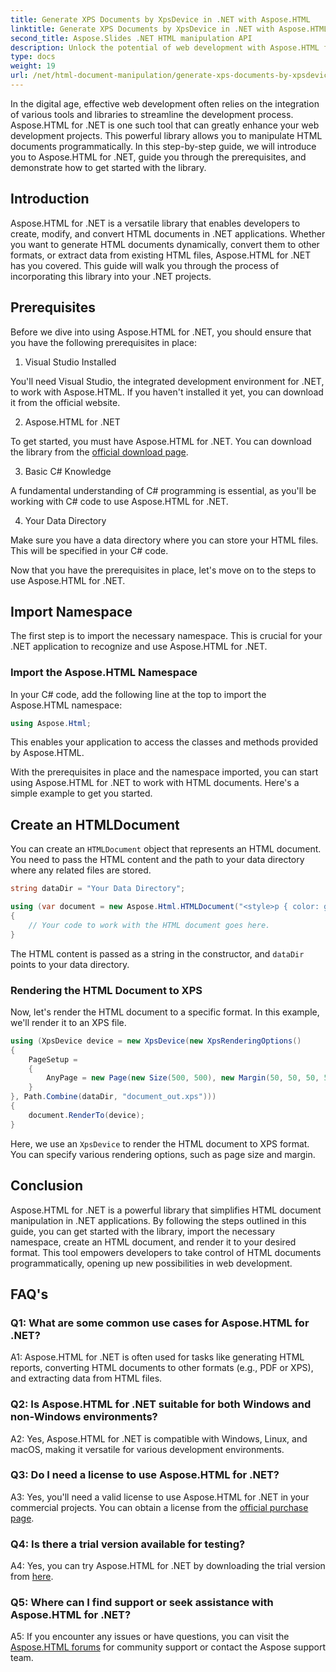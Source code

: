 ```yaml
---
title: Generate XPS Documents by XpsDevice in .NET with Aspose.HTML
linktitle: Generate XPS Documents by XpsDevice in .NET with Aspose.HTML
second_title: Aspose.Slides .NET HTML manipulation API
description: Unlock the potential of web development with Aspose.HTML for .NET. Create, convert, and manipulate HTML documents easily.
type: docs
weight: 19
url: /net/html-document-manipulation/generate-xps-documents-by-xpsdevice/
---
```


In the digital age, effective web development often relies on the integration of various tools and libraries to streamline the development process. Aspose.HTML for .NET is one such tool that can greatly enhance your web development projects. This powerful library allows you to manipulate HTML documents programmatically. In this step-by-step guide, we will introduce you to Aspose.HTML for .NET, guide you through the prerequisites, and demonstrate how to get started with the library.

## Introduction

Aspose.HTML for .NET is a versatile library that enables developers to create, modify, and convert HTML documents in .NET applications. Whether you want to generate HTML documents dynamically, convert them to other formats, or extract data from existing HTML files, Aspose.HTML for .NET has you covered. This guide will walk you through the process of incorporating this library into your .NET projects.

## Prerequisites

Before we dive into using Aspose.HTML for .NET, you should ensure that you have the following prerequisites in place:

1. Visual Studio Installed

You'll need Visual Studio, the integrated development environment for .NET, to work with Aspose.HTML. If you haven't installed it yet, you can download it from the official website.

2. Aspose.HTML for .NET

To get started, you must have Aspose.HTML for .NET. You can download the library from the [official download page](https://releases.aspose.com/html/net/).

3. Basic C# Knowledge

A fundamental understanding of C# programming is essential, as you'll be working with C# code to use Aspose.HTML for .NET.

4. Your Data Directory

Make sure you have a data directory where you can store your HTML files. This will be specified in your C# code.

Now that you have the prerequisites in place, let's move on to the steps to use Aspose.HTML for .NET.

## Import Namespace

The first step is to import the necessary namespace. This is crucial for your .NET application to recognize and use Aspose.HTML for .NET.

### Import the Aspose.HTML Namespace

In your C# code, add the following line at the top to import the Aspose.HTML namespace:

```csharp
using Aspose.Html;
```

This enables your application to access the classes and methods provided by Aspose.HTML.

With the prerequisites in place and the namespace imported, you can start using Aspose.HTML for .NET to work with HTML documents. Here's a simple example to get you started.

## Create an HTMLDocument

You can create an `HTMLDocument` object that represents an HTML document. You need to pass the HTML content and the path to your data directory where any related files are stored.

```csharp
string dataDir = "Your Data Directory";

using (var document = new Aspose.Html.HTMLDocument("<style>p { color: green; }</style><p>my first paragraph</p>", dataDir))
{
    // Your code to work with the HTML document goes here.
}
```

The HTML content is passed as a string in the constructor, and `dataDir` points to your data directory.

### Rendering the HTML Document to XPS

Now, let's render the HTML document to a specific format. In this example, we'll render it to an XPS file.

```csharp
using (XpsDevice device = new XpsDevice(new XpsRenderingOptions()
{
    PageSetup =
    {
        AnyPage = new Page(new Size(500, 500), new Margin(50, 50, 50, 50))
    }
}, Path.Combine(dataDir, "document_out.xps")))
{
    document.RenderTo(device);
}
```

Here, we use an `XpsDevice` to render the HTML document to XPS format. You can specify various rendering options, such as page size and margin.

## Conclusion

Aspose.HTML for .NET is a powerful library that simplifies HTML document manipulation in .NET applications. By following the steps outlined in this guide, you can get started with the library, import the necessary namespace, create an HTML document, and render it to your desired format. This tool empowers developers to take control of HTML documents programmatically, opening up new possibilities in web development.

## FAQ's

### Q1: What are some common use cases for Aspose.HTML for .NET?

A1: Aspose.HTML for .NET is often used for tasks like generating HTML reports, converting HTML documents to other formats (e.g., PDF or XPS), and extracting data from HTML files.

### Q2: Is Aspose.HTML for .NET suitable for both Windows and non-Windows environments?

A2: Yes, Aspose.HTML for .NET is compatible with Windows, Linux, and macOS, making it versatile for various development environments.

### Q3: Do I need a license to use Aspose.HTML for .NET?

A3: Yes, you'll need a valid license to use Aspose.HTML for .NET in your commercial projects. You can obtain a license from the [official purchase page](https://purchase.aspose.com/buy).

### Q4: Is there a trial version available for testing?

A4: Yes, you can try Aspose.HTML for .NET by downloading the trial version from [here](https://releases.aspose.com/).

### Q5: Where can I find support or seek assistance with Aspose.HTML for .NET?

A5: If you encounter any issues or have questions, you can visit the [Aspose.HTML forums](https://forum.aspose.com/) for community support or contact the Aspose support team.
